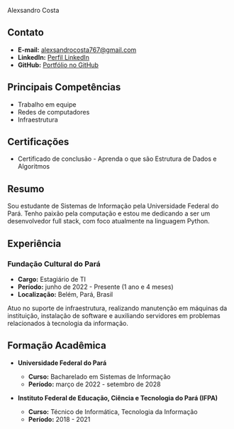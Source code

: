 Alexsandro Costa

## Contato
- **E-mail:** alexsandrocosta767@gmail.com
- **LinkedIn:** [Perfil LinkedIn](https://www.linkedin.com/in/alexsandrocosta-2008011b1)
- **GitHub:** [Portfólio no GitHub](https://github.com/sandroccosta)

## Principais Competências

- Trabalho em equipe
- Redes de computadores
- Infraestrutura

## Certificações

- Certificado de conclusão - Aprenda o que são Estrutura de Dados e Algoritmos

## Resumo

Sou estudante de Sistemas de Informação pela Universidade Federal do Pará. Tenho paixão pela computação e estou me dedicando a ser um desenvolvedor full stack, com foco atualmente na linguagem Python.

## Experiência

### Fundação Cultural do Pará

- **Cargo:** Estagiário de TI
- **Período:** junho de 2022 - Presente (1 ano e 4 meses)
- **Localização:** Belém, Pará, Brasil

Atuo no suporte de infraestrutura, realizando manutenção em máquinas da instituição, instalação de software e auxiliando servidores em problemas relacionados à tecnologia da informação.

## Formação Acadêmica

- **Universidade Federal do Pará**
  - **Curso:** Bacharelado em Sistemas de Informação
  - **Período:** março de 2022 - setembro de 2028

- **Instituto Federal de Educação, Ciência e Tecnologia do Pará (IFPA)**
  - **Curso:** Técnico de Informática, Tecnologia da Informação
  - **Período:** 2018 - 2021
